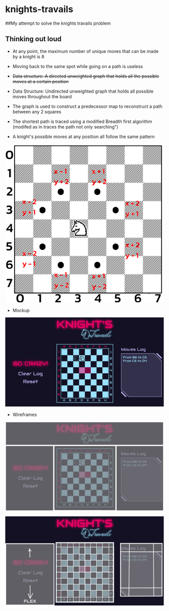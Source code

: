 # knights-travails

##My attempt to solve the knights travails problem

## Thinking out loud

* At any point, the maximum number of unique moves that can be made by a knight is 8
* Moving back to the same spot while going on a path is useless
* ~~Data structure: A directed unweighted graph that holds all the possible moves at a certain position~~
* Data Structure: Undirected unweighted graph that holds all possible moves throughout the board
* The graph is used to construct a predecessor map to reconstruct a path between any 2 squares
* The shortest path is traced using a modified Breadth first algorithm (modifed as in traces the path not only searching")

* A knight's possible moves at any position all follow the same pattern

![Next Moves Pattern](./pattern_guide.png)

* Mockup

![UI mockup](./mockup/mockup.jpg)

* Wireframes

![Body wireframe](./mockup/body_wire.jpg)

![Components wireframe](./mockup/components_wire.jpg)